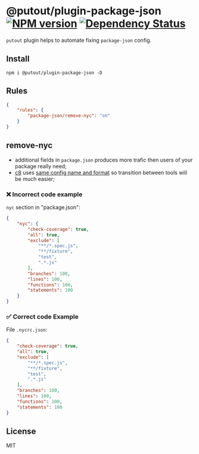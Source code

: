 # @putout/plugin-package-json [![NPM version][NPMIMGURL]][NPMURL] [![Dependency Status][DependencyStatusIMGURL]][DependencyStatusURL]

[NPMIMGURL]: https://img.shields.io/npm/v/@putout/plugin-package-json.svg?style=flat&longCache=true
[NPMURL]: https://npmjs.org/package/@putout/plugin-package-json"npm"
[DependencyStatusURL]: https://david-dm.org/coderaiser/package-json?path=packages/plugin-package-json
[DependencyStatusIMGURL]: https://david-dm.org/coderaiser/package-json.svg?path=packages/plugin-package-json

`putout` plugin helps to automate fixing `package-json` config.

## Install

```
npm i @putout/plugin-package-json -D
```

## Rules

```json
{
    "rules": {
        "package-json/remove-nyc": "on"
    }
}
```

## remove-nyc

- additional fields in `package.json` produces more trafic then users of your package really need;
- [c8](https://github.com/bcoe/c8) uses [same config name and format](https://github.com/bcoe/c8/blob/v7.3.5/lib/parse-args.js#L8) so transition between tools will be much easier;

### ❌ Incorrect code example

`nyc` section in "package.json":

```json
{
    "nyc": {
        "check-coverage": true,
        "all": true,
        "exclude": [
            "**/*.spec.js",
            "**/fixture",
            "test",
            ".*.js"
        ],
        "branches": 100,
        "lines": 100,
        "functions": 100,
        "statements": 100
    }
}
```

### ✅ Correct code Example

File `.nycrc.json`:

```json
{
    "check-coverage": true,
    "all": true,
    "exclude": [
        "**/*.spec.js",
        "**/fixture",
        "test",
        ".*.js"
    ],
    "branches": 100,
    "lines": 100,
    "functions": 100,
    "statements": 100
}
```

## License

MIT

